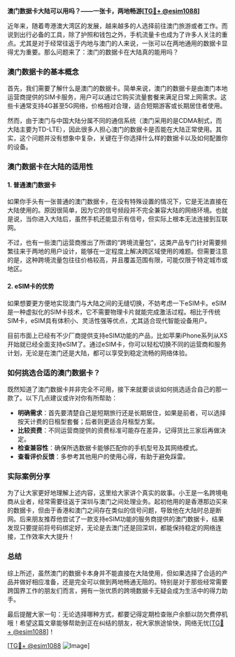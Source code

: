 **澳门数据卡大陆可以用吗？——一张卡，两地畅游[[TG💪+ @esim1088](https://t.me/s/esim1088)]**

近年来，随着粤港澳大湾区的发展，越来越多的人选择前往澳门旅游或者工作。而说到出行必备的工具，除了护照和钱包之外，手机流量卡也成为了许多人关注的重点。尤其是对于经常往返于内地与澳门的人来说，一张可以在两地通用的数据卡显得尤为重要。那么问题来了：澳门的数据卡在大陆真的能用吗？

### 澳门数据卡的基本概念

首先，我们需要了解什么是澳门的数据卡。简单来说，澳门的数据卡是由澳门本地运营商提供的SIM卡服务，用户可以通过它购买流量套餐来满足日常上网需求。这些卡通常支持4G甚至5G网络，价格相对合理，适合短期游客或长期居住者使用。

然而，由于澳门与中国大陆分属不同的通信系统（澳门采用的是CDMA制式，而大陆主要为TD-LTE），因此很多人担心澳门的数据卡是否能在大陆正常使用。其实，这个问题并没有想象中复杂，关键在于你选择什么样的数据卡以及如何配置你的设备。

### 澳门数据卡在大陆的适用性

#### 1. **普通澳门数据卡**
如果你手头有一张普通的澳门数据卡，在没有特殊设置的情况下，它是无法直接在大陆使用的。原因很简单，因为它的信号频段并不完全兼容大陆的网络环境。也就是说，当你进入大陆后，虽然手机还能显示有信号，但实际上根本无法连接到互联网。

不过，也有一些澳门运营商推出了所谓的“跨境流量包”，这类产品专门针对需要频繁往来于两地的用户设计，能够在一定程度上解决跨区域使用的难题。但需要注意的是，这种跨境流量包往往价格较高，并且覆盖范围有限，可能仅限于特定城市或地区。

#### 2. **eSIM卡的优势**
如果想要更方便地实现澳门与大陆之间的无缝切换，不妨考虑一下eSIM卡。eSIM是一种虚拟化的SIM卡技术，它不需要物理卡片就能完成激活过程。相比于传统SIM卡，eSIM具有体积小、灵活性强等优点，尤其适合现代智能设备用户。

目前市面上已经有不少厂商提供支持eSIM功能的产品，比如苹果iPhone系列从XS开始就已经全面支持eSIM了。通过eSIM卡，你可以轻松切换不同的运营商和服务计划，无论是在澳门还是大陆，都可以享受到稳定流畅的网络体验。

### 如何挑选合适的澳门数据卡？

既然知道了澳门数据卡并非完全不可用，接下来就要谈谈如何挑选适合自己的那一款了。以下几点建议或许对你有所帮助：

- **明确需求**：首先要清楚自己是短期旅行还是长期居住，如果是前者，可以选择按天计费的日租型套餐；后者则更适合月租型方案。
- **比较资费**：不同运营商提供的资费标准可能存在差异，记得货比三家后再做决定。
- **检查兼容性**：确保所选数据卡能够匹配你的手机型号及其网络模式。
- **查看评价反馈**：多参考其他用户的使用心得，有助于避免踩雷。

### 实际案例分享

为了让大家更好地理解上述内容，这里给大家讲个真实的故事。小王是一名跨境电商从业者，经常需要往返于深圳与澳门之间处理业务。起初他用的是香港那边买来的数据卡，但由于香港和澳门之间存在类似的信号问题，导致他在大陆时总是断网。后来朋友推荐他尝试了一款支持eSIM功能的服务商提供的澳门数据卡，结果发现只要提前将号码绑定好，无论是去澳门还是回深圳，都能保持稳定的网络连接，工作效率大大提升！

### 总结

综上所述，虽然澳门的数据卡本身并不能直接在大陆使用，但如果选择了合适的产品并做好相应准备，还是完全可以做到两地畅通无阻的。特别是对于那些经常需要跨国界工作的朋友们而言，拥有一张优质的跨境数据卡无疑会成为生活中的得力助手。

最后提醒大家一句：无论选择哪种方式，都要记得定期检查账户余额以防欠费停机哦！希望这篇文章能够帮助到正在纠结的朋友，祝大家旅途愉快，网络无忧[[TG💪+ @esim1088](https://t.me/s/esim1088)]！

[[TG💪+ @esim1088](https://t.me/s/esim1088) ![Image](https://i.postimg.cc/4NQfJmqS/Snipaste-2025-05-13-00-14-12.png)]